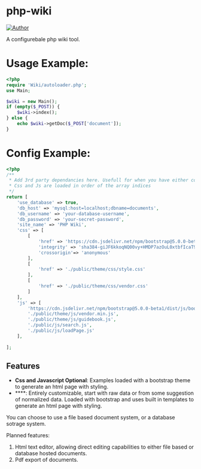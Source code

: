 # php-wiki

[![Author](http://img.shields.io/badge/author-@modnar1226-blue.svg?style=flat-square)](https://example.com)

A configurebale php wiki tool.


# Usage Example:
``` php
<?php
require 'Wiki/autoloader.php';
use Main;

$wiki = new Main();
if (empty($_POST)) {
    $wiki->index();
} else {
    echo $wiki->getDoc($_POST['document']);
}
```

# Config Example:
```php
<?php
/**
 * Add 3rd party dependancies here. Usefull for when you have either compiled css and javascript or using individual files specific to the documentation
 * Css and Js are loaded in order of the array indices 
 */
return [
    'use_database' => true,
    'db_host' => 'mysql:host=localhost;dbname=documents',
    'db_username' => 'your-database-username',
    'db_password' => 'your-secret-password',
    'site_name' => 'PHP Wiki',
    'css' => [
        [
            'href' => 'https://cdn.jsdelivr.net/npm/bootstrap@5.0.0-beta1/dist/css/bootstrap.min.css',
            'integrity' => 'sha384-giJF6kkoqNQ00vy+HMDP7azOuL0xtbfIcaT9wjKHr8RbDVddVHyTfAAsrekwKmP1',
            'crossorigin'=> 'anonymous'
        ],
        [
            'href' => './public/theme/css/style.css'
        ],
        [
            'href' => './public/theme/css/vendor.css'
        ]
    ],
    'js' => [
        'https://cdn.jsdelivr.net/npm/bootstrap@5.0.0-beta1/dist/js/bootstrap.bundle.min.js',
        './public/theme/js/vendor.min.js',
        './public/theme/js/guidebook.js',
        './public/js/search.js',
        './public/js/loadPage.js'
    ],
    
];
```

## Features

* **Css and Javascript Optional**: Examples loaded with a bootstrap theme to generate an html page with styling.
* ****: Entirely customizable, start with raw data or from some suggestion of normalized data.
Loaded with bootstrap and uses built in templates to generate an html page with styling.

You can choose to use a file based document system, or a database sotrage system.

Planned features:

1. Html text editor, allowing direct editing capabilities to either file based or database hosted documents.
2. Pdf export of documents.
